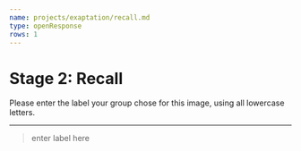 ```yaml
---
name: projects/exaptation/recall.md
type: openResponse
rows: 1
---
```


# Stage 2: Recall

Please enter the label your group chose for this image, using all lowercase letters.

---

> enter label here
